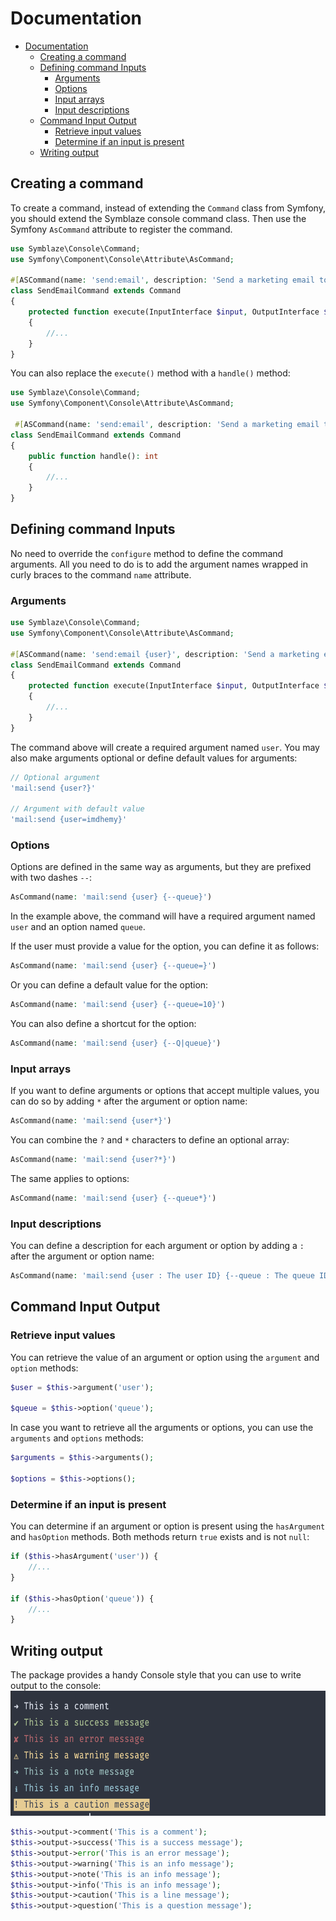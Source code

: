 # Documentation

- [Documentation](#documentation)
    - [Creating a command](#creating-a-command)
    - [Defining command Inputs](#defining-command-inputs)
        - [Arguments](#arguments)
        - [Options](#options)
        - [Input arrays](#input-arrays)
        - [Input descriptions](#input-descriptions)
    - [Command Input Output](#command-input-output)
        - [Retrieve input values](#retrieve-input-values)
        - [Determine if an input is present](#determine-if-an-input-is-present)
    - [Writing output](#writing-output)

## Creating a command

To create a command, instead of extending the `Command` class from Symfony, you should extend the Symblaze console
command class. Then use the Symfony `AsCommand` attribute to register the command.

```php
use Symblaze\Console\Command;
use Symfony\Component\Console\Attribute\AsCommand;

#[ASCommand(name: 'send:email', description: 'Send a marketing email to a user')]
class SendEmailCommand extends Command
{   
    protected function execute(InputInterface $input, OutputInterface $output): int
    {
        //...
    }
}
```

You can also replace the `execute()` method with a `handle()` method:

```php
use Symblaze\Console\Command;
use Symfony\Component\Console\Attribute\AsCommand;

 #[ASCommand(name: 'send:email', description: 'Send a marketing email to a user')]
class SendEmailCommand extends Command
{
    public function handle(): int
    {
        //...
    }
}
```

## Defining command Inputs

No need to override the `configure` method to define the command arguments. All you need to do is to add the
argument names wrapped in curly braces to the command `name` attribute.

### Arguments

```php
use Symblaze\Console\Command;
use Symfony\Component\Console\Attribute\AsCommand;

#[ASCommand(name: 'send:email {user}', description: 'Send a marketing email to a user')]
class SendEmailCommand extends Command
{   
    protected function execute(InputInterface $input, OutputInterface $output): int
    {
        //...
    }
}
```

The command above will create a required argument named `user`. You may also make arguments optional or define default
values for arguments:

```php
// Optional argument
'mail:send {user?}'

// Argument with default value
'mail:send {user=imdhemy}'
```

### Options

Options are defined in the same way as arguments, but they are prefixed with two dashes `--`:

```php
AsCommand(name: 'mail:send {user} {--queue}')
```

In the example above, the command will have a required argument named `user` and an option named `queue`.

If the user must provide a value for the option, you can define it as follows:

```php
AsCommand(name: 'mail:send {user} {--queue=}')
```

Or you can define a default value for the option:

```php
AsCommand(name: 'mail:send {user} {--queue=10}')
```

You can also define a shortcut for the option:

```php
AsCommand(name: 'mail:send {user} {--Q|queue}')
```

### Input arrays

If you want to define arguments or options that accept multiple values, you can do so by adding `*` after the argument
or option name:

```php
AsCommand(name: 'mail:send {user*}')
```

You can combine the `?` and `*` characters to define an optional array:

```php
AsCommand(name: 'mail:send {user?*}')
```

The same applies to options:

```php
AsCommand(name: 'mail:send {user} {--queue*}')
```

### Input descriptions

You can define a description for each argument or option by adding a `:` after the argument or option name:

```php
AsCommand(name: 'mail:send {user : The user ID} {--queue : The queue ID}')
```

## Command Input Output

### Retrieve input values

You can retrieve the value of an argument or option using the `argument` and `option` methods:

```php
$user = $this->argument('user');

$queue = $this->option('queue');
```

In case you want to retrieve all the arguments or options, you can use the `arguments` and `options` methods:

```php
$arguments = $this->arguments();

$options = $this->options();
```

### Determine if an input is present

You can determine if an argument or option is present using the `hasArgument` and `hasOption` methods. Both
methods return `true` exists and is not `null`:

```php
if ($this->hasArgument('user')) {
    //...
}

if ($this->hasOption('queue')) {
    //...
}
```

## Writing output

The package provides a handy Console style that you can use to write output to the console:
<img alt="Output style" height="200" src="./output-style.png"/>

```php
$this->output->comment('This is a comment');
$this->output->success('This is a success message');
$this->output->error('This is an error message');
$this->output->warning('This is an info message');
$this->output->note('This is an info message');
$this->output->info('This is an info message');
$this->output->caution('This is a line message');
$this->output->question('This is a question message');
```
